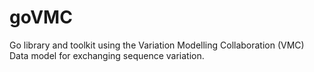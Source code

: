 # goVMC
Go library and toolkit using the Variation Modelling Collaboration (VMC) Data model for exchanging sequence variation.
